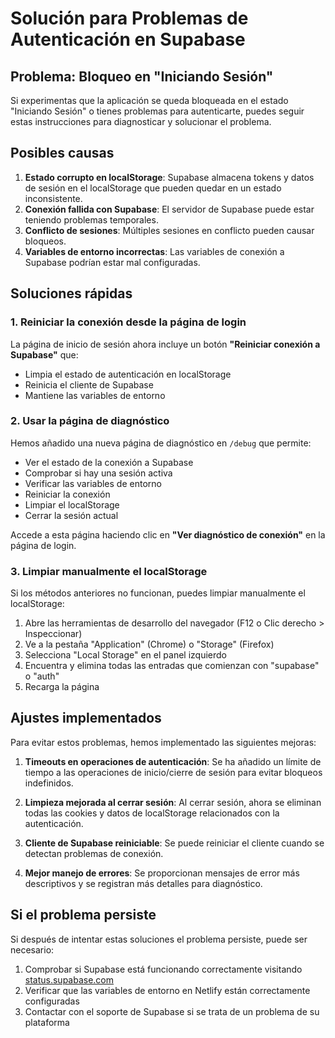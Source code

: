 # Solución para Problemas de Autenticación en Supabase

## Problema: Bloqueo en "Iniciando Sesión"

Si experimentas que la aplicación se queda bloqueada en el estado "Iniciando Sesión" o tienes problemas para autenticarte, puedes seguir estas instrucciones para diagnosticar y solucionar el problema.

## Posibles causas

1. **Estado corrupto en localStorage**: Supabase almacena tokens y datos de sesión en el localStorage que pueden quedar en un estado inconsistente.
2. **Conexión fallida con Supabase**: El servidor de Supabase puede estar teniendo problemas temporales.
3. **Conflicto de sesiones**: Múltiples sesiones en conflicto pueden causar bloqueos.
4. **Variables de entorno incorrectas**: Las variables de conexión a Supabase podrían estar mal configuradas.

## Soluciones rápidas

### 1. Reiniciar la conexión desde la página de login

La página de inicio de sesión ahora incluye un botón **"Reiniciar conexión a Supabase"** que:
- Limpia el estado de autenticación en localStorage
- Reinicia el cliente de Supabase
- Mantiene las variables de entorno

### 2. Usar la página de diagnóstico

Hemos añadido una nueva página de diagnóstico en `/debug` que permite:

- Ver el estado de la conexión a Supabase
- Comprobar si hay una sesión activa
- Verificar las variables de entorno
- Reiniciar la conexión
- Limpiar el localStorage
- Cerrar la sesión actual

Accede a esta página haciendo clic en **"Ver diagnóstico de conexión"** en la página de login.

### 3. Limpiar manualmente el localStorage

Si los métodos anteriores no funcionan, puedes limpiar manualmente el localStorage:

1. Abre las herramientas de desarrollo del navegador (F12 o Clic derecho > Inspeccionar)
2. Ve a la pestaña "Application" (Chrome) o "Storage" (Firefox)
3. Selecciona "Local Storage" en el panel izquierdo
4. Encuentra y elimina todas las entradas que comienzan con "supabase" o "auth"
5. Recarga la página

## Ajustes implementados

Para evitar estos problemas, hemos implementado las siguientes mejoras:

1. **Timeouts en operaciones de autenticación**: Se ha añadido un límite de tiempo a las operaciones de inicio/cierre de sesión para evitar bloqueos indefinidos.

2. **Limpieza mejorada al cerrar sesión**: Al cerrar sesión, ahora se eliminan todas las cookies y datos de localStorage relacionados con la autenticación.

3. **Cliente de Supabase reiniciable**: Se puede reiniciar el cliente cuando se detectan problemas de conexión.

4. **Mejor manejo de errores**: Se proporcionan mensajes de error más descriptivos y se registran más detalles para diagnóstico.

## Si el problema persiste

Si después de intentar estas soluciones el problema persiste, puede ser necesario:

1. Comprobar si Supabase está funcionando correctamente visitando [status.supabase.com](https://status.supabase.com)
2. Verificar que las variables de entorno en Netlify están correctamente configuradas
3. Contactar con el soporte de Supabase si se trata de un problema de su plataforma
